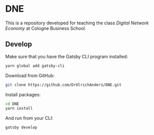 # DNE

This is a repository developed for teaching the class _Digital Network Economy_ at Cologne Business School.

## Develop

Make sure that you have the Gatsby CLI program installed:
```sh
yarn global add gatsby-cli
```

Download from GitHub:
```sh
git clone https://github.com/DrUlrichAnders/DNE.git
```

Install packages:
```sh
cd DNE
yarn install
```

And run from your CLI:
```sh
gatsby develop
```

